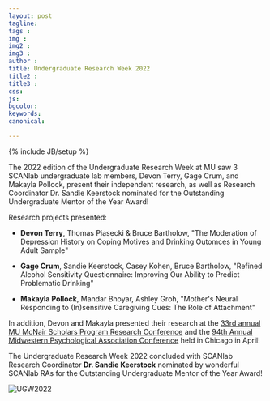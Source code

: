 ```yaml
---
layout: post
tagline: 
tags : 
img : 
img2 : 
img3 : 
author : 
title: Undergraduate Research Week 2022
title2 : 
title3 : 
css: 
js: 
bgcolor: 
keywords: 
canonical:

---
```

{% include JB/setup %}

The 2022 edition of the Undergraduate Research Week at MU saw 3 SCANlab undergraduate lab members, Devon Terry, Gage Crum, and Makayla Pollock, present their independent research, as well as Research Coordinator Dr. Sandie Keerstock nominated for the Outstanding Undergraduate Mentor of the Year Award!

<!--readmore-->
Research projects presented:

- **Devon Terry**, Thomas Piasecki & Bruce Bartholow,  "The Moderation of Depression History on Coping Motives and Drinking Outomces in Young Adult Sample"

- **Gage Crum**, Sandie Keerstock, Casey Kohen, Bruce Bartholow, "Refined Alcohol Sensitivity Questionnaire: Improving Our Ability to Predict Problematic Drinking" 

- **Makayla Pollock**, Mandar Bhoyar, Ashley Groh, "Mother's Neural Responding to (In)sensitive Caregiving Cues: The Role of Attachment"

In addition, Devon and Makayla presented their research at the [33rd annual MU McNair Scholars Program Research Conference](https://president.missouri.edu/blog/#mcnair-scholar-excellence) and the [94th Annual Midwestern Psychological Association Conference](http://midwesternpsych.org/) held in Chicago in April!

The Undergraduate Research Week 2022 concluded with SCANlab Research Coordinator **Dr. Sandie Keerstock** nominated by wonderful SCANlab RAs for the Outstanding Undergraduate Mentor of the Year Award! 


![UGW2022](/assets/images/news/UGW2022.png)

 
